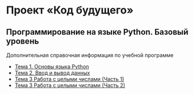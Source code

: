 # Проект «Код будущего»
## Программирование на языке Python. Базовый уровень
Дополнительная справочная информация по учебной программе

-  [Тема 1. Основы языка Python](https://github.com/kuzminprog/python_school77/tree/main/module01/topic01)
-  [Тема 2. Ввод и вывод данных](https://github.com/kuzminprog/python_school77/tree/main/module01/topic02)
-  [Тема 3 Работа с целыми числами (Часть 1)](https://github.com/kuzminprog/python_school77/tree/main/module01/topic03_01)
-  [Тема 3 Работа с целыми числами (Часть 2)](https://github.com/kuzminprog/python_school77/tree/main/module01/topic03_02)